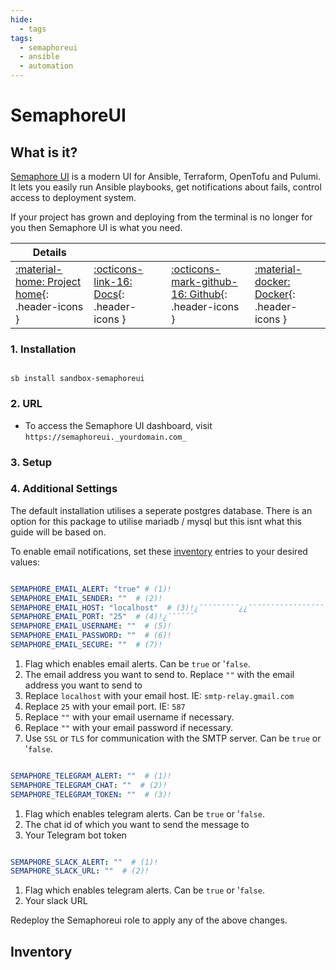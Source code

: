 ```yaml
---
hide:
  - tags
tags:
  - semaphoreui
  - ansible
  - automation
---
```


# SemaphoreUI

## What is it?

[Semaphore UI](https://github.com/semaphoreui/semaphore) is a modern UI for Ansible, Terraform, OpenTofu and Pulumi. It lets you easily run Ansible playbooks, get notifications about fails, control access to deployment system.

If your project has grown and deploying from the terminal is no longer for you then Semaphore UI is what you need.

| Details     |             |             |             |
|-------------|-------------|-------------|-------------|
| [:material-home: Project home](https://semaphoreui.com){: .header-icons } | [:octicons-link-16: Docs](https://docs.semaphoreui.com/user-guide/projects){: .header-icons } | [:octicons-mark-github-16: Github](https://github.com/semaphoreui/semaphore?tab=readme-ov-file){: .header-icons } | [:material-docker: Docker](https://hub.docker.com/r/semaphoreui/semaphore){: .header-icons }|

### 1. Installation

``` shell

sb install sandbox-semaphoreui

```

### 2. URL

- To access the Semaphore UI dashboard, visit `https://semaphoreui._yourdomain.com_`

### 3. Setup

### 4. Additional Settings

The default installation utilises a seperate postgres database. There is an option for this package to utilise mariadb / mysql but this isnt what this guide will be based on.

To enable email notifications, set these [inventory](../../saltbox/inventory/index.md) entries to your desired values:

``` yaml title="Semaphoreui Email Settings"

SEMAPHORE_EMAIL_ALERT: "true" # (1)!
SEMAPHORE_EMAIL_SENDER: ""  # (2)!
SEMAPHORE_EMAIL_HOST: "localhost"  # (3)!¿˘˘˘˘˘˘˘˘˘¿¿˘˘˘˘˘˘˘˘˘˘˘˘˘˘˘˘˘˘˘˘˘˘˘˘˘˘˘˘˘˘˘˘˘
SEMAPHORE_EMAIL_PORT: "25"  # (4)!¿˘˘˘˘˘˘
SEMAPHORE_EMAIL_USERNAME: ""  # (5)!
SEMAPHORE_EMAIL_PASSWORD: ""  # (6)!
SEMAPHORE_EMAIL_SECURE: ""  # (7)!
```

1. Flag which enables email alerts. Can be `true` or '`false`.
2. The email address you want to send to. Replace `""` with the email address you want to send to
3. Replace `localhost` with your email host. IE: `smtp-relay.gmail.com`
4. Replace `25` with your email port. IE: `587`
5. Replace `""` with your email username if necessary.
6. Replace `""` with your email password if necessary.
7. Use `SSL` or `TLS` for communication with the SMTP server. Can be `true` or '`false`.

``` yaml title="Semaphoreui Telgram Settings"

SEMAPHORE_TELEGRAM_ALERT: ""  # (1)!
SEMAPHORE_TELEGRAM_CHAT: ""  # (2)!
SEMAPHORE_TELEGRAM_TOKEN: ""  # (3)!
```

1. Flag which enables telegram alerts. Can be `true` or '`false`.
2. The chat id of which you want to send the message to
3. Your Telegram bot token

``` yaml title="Semaphoreui Telgram Settings"

SEMAPHORE_SLACK_ALERT: ""  # (1)!
SEMAPHORE_SLACK_URL: ""  # (2)!
```

1. Flag which enables telegram alerts. Can be `true` or '`false`.
2. Your slack URL

Redeploy the Semaphoreui role to apply any of the above changes.

## Inventory
<!-- BEGIN SALTBOX MANAGED VARIABLES SECTION -->
<!-- END SALTBOX MANAGED VARIABLES SECTION -->
